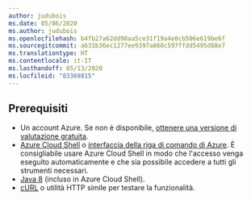 ```yaml
---
author: judubois
ms.date: 05/06/2020
ms.author: judubois
ms.openlocfilehash: b4fb27a62dd98aa5ce31f19a4e0cb506e619be6f
ms.sourcegitcommit: a631b36ec1277ee9397a860c597ffdd5495d88e7
ms.translationtype: HT
ms.contentlocale: it-IT
ms.lasthandoff: 05/13/2020
ms.locfileid: "83369815"
---
```

## <a name="prerequisites"></a>Prerequisiti

- Un account Azure. Se non è disponibile, [ottenere una versione di valutazione gratuita](https://azure.microsoft.com/free/).
- [Azure Cloud Shell](/azure/cloud-shell/quickstart) o [interfaccia della riga di comando di Azure](/cli/azure/install-azure-cli). È consigliabile usare Azure Cloud Shell in modo che l'accesso venga eseguito automaticamente e che sia possibile accedere a tutti gli strumenti necessari.
- [Java 8](https://www.azul.com/downloads/zulu/) (incluso in Azure Cloud Shell).
- [cURL](https://curl.haxx.se) o utilità HTTP simile per testare la funzionalità.
